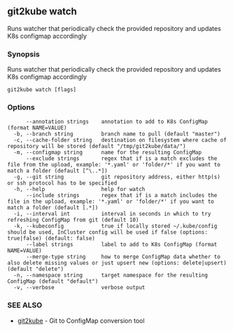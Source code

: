 ## git2kube watch

Runs watcher that periodically check the provided repository and updates K8s configmap accordingly

### Synopsis

Runs watcher that periodically check the provided repository and updates K8s configmap accordingly

```
git2kube watch [flags]
```

### Options

```
      --annotation strings    annotation to add to K8s ConfigMap (format NAME=VALUE)
  -b, --branch string         branch name to pull (default "master")
  -c, --cache-folder string   destination on filesystem where cache of repository will be stored (default "/tmp/git2kube/data/")
  -m, --configmap string      name for the resulting ConfigMap
      --exclude strings       regex that if is a match excludes the file from the upload, example: '*.yaml' or 'folder/*' if you want to match a folder (default [^\..*])
  -g, --git string            git repository address, either http(s) or ssh protocol has to be specified
  -h, --help                  help for watch
      --include strings       regex that if is a match includes the file in the upload, example: '*.yaml' or 'folder/*' if you want to match a folder (default [.*])
  -i, --interval int          interval in seconds in which to try refreshing ConfigMap from git (default 10)
  -k, --kubeconfig            true if locally stored ~/.kube/config should be used, InCluster config will be used if false (options: true|false) (default: false)
      --label strings         label to add to K8s ConfigMap (format NAME=VALUE)
      --merge-type string     how to merge ConfigMap data whether to also delete missing values or just upsert new (options: delete|upsert) (default "delete")
  -n, --namespace string      target namespace for the resulting ConfigMap (default "default")
  -v, --verbose               verbose output
```

### SEE ALSO

* [git2kube](git2kube.md)	 - Git to ConfigMap conversion tool

